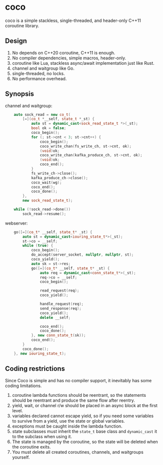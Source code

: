 # coco

coco is a simple stackless, single-threaded, and header-only C++11 coroutine library.

## Design

1. No depends on C++20 coroutine, C++11 is enough.
2. No compiler dependencies, simple macros, header-only.
3. coroutine like Lua, stackless async/await implementation just like Rust.
4. channel and waitgroup like Go.
5. single-threaded, no locks.
6. No performance overhead.

## Synopsis

channel and waitgroup:

```cpp
    auto sock_read = new co_t(
        [=](co_t *__self, state_t *_st) {
            auto st = dynamic_cast<sock_read_state_t *>(_st);
            bool ok = false;
            coco_begin();
            for (; st->cnt < 3; st->cnt++) {
                coco_begin();
                coco_write_chan(fs_write_ch, st->cnt, ok);
                (void)ok;
                coco_write_chan(kafka_produce_ch, st->cnt, ok);
                (void)ok;
                coco_end();
            }
            fs_write_ch->close();
            kafka_produce_ch->close();
            coco_wait(wg);
            coco_end();
            coco_done();
        },
        new sock_read_state_t);

    while (!sock_read->done())
        sock_read->resume();
```

webserver:

```cpp
    go([=](co_t* __self, state_t* _st) {
        auto st = dynamic_cast<iouring_state_t*>(_st);
        st->co = __self;
        while (true) {
            coco_begin();
            do_accept(server_socket, nullptr, nullptr, st);
            coco_yield();
            auto sk = st->res;
            go([=](co_t* __self, state_t* _st) {
                auto req = dynamic_cast<conn_state_t*>(_st);
                req->co = __self;
                coco_begin();

                read_request(req);
                coco_yield();

                handle_request(req);
                send_response(req);
                coco_yield();
                delete __self;

                coco_end();
                coco_done();
            }, new conn_state_t(sk));
            coco_end();
        }
        coco_done();
    }, new iouring_state_t);
```

## Coding restrictions

Since Coco is simple and has no compiler support, it inevitably has some coding limitations.

1. coroutine lambda functions should be reentrant, so the statements should be reentrant and produce the same flow after reentry.
2. yield, wait, or channel r/w should be placed in an async block at the first level.
3. variables declared cannot escape yield, so if you need some variables to survive from a yield, use the state or global variables.
4. exceptions must be caught inside the lambda function.
5. state subclasses must inherit the `state_t` base class and `dynamic_cast` it to the subclass when using it.
6. The state is managed by the coroutine, so the state will be deleted when the coroutine exits.
7. You must delete all created coroutines, channels, and waitgroups yourself.

